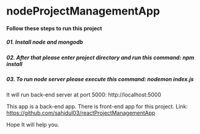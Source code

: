 # nodeProjectManagementApp
<h4>Follow these steps to run this project</h4>
<h5>01. Install node and mongodb</h5>
<h5>02. After that please enter project directory and run this command: npm install</h5>
<h5>03. To run node server please execute this command: nodemon index.js</h5>
It will run back-end server at port 5000: http://localhost:5000

This app is a back-end app. There is front-end app for this project. Link: https://github.com/sahidul03/reactProjectManagementApp

Hope It will help you.
